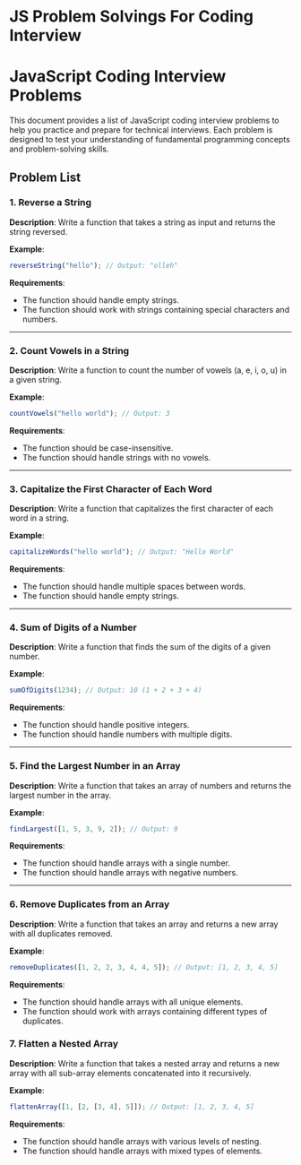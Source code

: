 # JS Problem Solvings For Coding Interview

# JavaScript Coding Interview Problems

This document provides a list of JavaScript coding interview problems to help you practice and prepare for technical interviews. Each problem is designed to test your understanding of fundamental programming concepts and problem-solving skills.

## Problem List

### 1. Reverse a String

**Description**: Write a function that takes a string as input and returns the string reversed.

**Example**:

```jsx
reverseString("hello"); // Output: "olleh"
```

**Requirements**:

- The function should handle empty strings.
- The function should work with strings containing special characters and numbers.

---

### 2. Count Vowels in a String

**Description**: Write a function to count the number of vowels (a, e, i, o, u) in a given string.

**Example**:

```jsx
countVowels("hello world"); // Output: 3
```

**Requirements**:

- The function should be case-insensitive.
- The function should handle strings with no vowels.

---

### 3. Capitalize the First Character of Each Word

**Description**: Write a function that capitalizes the first character of each word in a string.

**Example**:

```jsx
capitalizeWords("hello world"); // Output: "Hello World"
```

**Requirements**:

- The function should handle multiple spaces between words.
- The function should handle empty strings.

---

### 4. Sum of Digits of a Number

**Description**: Write a function that finds the sum of the digits of a given number.

**Example**:

```jsx
sumOfDigits(1234); // Output: 10 (1 + 2 + 3 + 4)
```

**Requirements**:

- The function should handle positive integers.
- The function should handle numbers with multiple digits.

---

### 5. Find the Largest Number in an Array

**Description**: Write a function that takes an array of numbers and returns the largest number in the array.

**Example**:

```jsx
findLargest([1, 5, 3, 9, 2]); // Output: 9
```

**Requirements**:

- The function should handle arrays with a single number.
- The function should handle arrays with negative numbers.

---

### 6. Remove Duplicates from an Array

**Description**: Write a function that takes an array and returns a new array with all duplicates removed.

**Example**:

```jsx
removeDuplicates([1, 2, 2, 3, 4, 4, 5]); // Output: [1, 2, 3, 4, 5]
```

**Requirements**:

- The function should handle arrays with all unique elements.
- The function should work with arrays containing different types of duplicates.

### 7. Flatten a Nested Array

**Description**: Write a function that takes a nested array and returns a new array with all sub-array elements concatenated into it recursively.

**Example**:

```jsx
flattenArray([1, [2, [3, 4], 5]]); // Output: [1, 2, 3, 4, 5]
```

**Requirements**:

- The function should handle arrays with various levels of nesting.
- The function should handle arrays with mixed types of elements.
